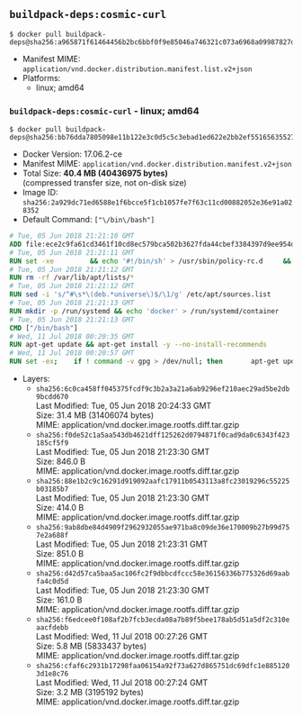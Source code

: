 ## `buildpack-deps:cosmic-curl`

```console
$ docker pull buildpack-deps@sha256:a965871f61464456b2bc6bbf0f9e85046a746321c073a6968a09987827dc5877
```

-	Manifest MIME: `application/vnd.docker.distribution.manifest.list.v2+json`
-	Platforms:
	-	linux; amd64

### `buildpack-deps:cosmic-curl` - linux; amd64

```console
$ docker pull buildpack-deps@sha256:bb76dda7805098e11b122e3c0d5c5c3ebad1ed622e2bb2ef551656355276c333
```

-	Docker Version: 17.06.2-ce
-	Manifest MIME: `application/vnd.docker.distribution.manifest.v2+json`
-	Total Size: **40.4 MB (40436975 bytes)**  
	(compressed transfer size, not on-disk size)
-	Image ID: `sha256:2a929dc71ed6588e1f6bcce5f1cb1057fe7f63c11cd00882052e36e91a028352`
-	Default Command: `["\/bin\/bash"]`

```dockerfile
# Tue, 05 Jun 2018 21:21:10 GMT
ADD file:ece2c9fa61cd3461f10cd8ec579bca502b3627fda44cbef3384397d9ee954dc1 in / 
# Tue, 05 Jun 2018 21:21:11 GMT
RUN set -xe 		&& echo '#!/bin/sh' > /usr/sbin/policy-rc.d 	&& echo 'exit 101' >> /usr/sbin/policy-rc.d 	&& chmod +x /usr/sbin/policy-rc.d 		&& dpkg-divert --local --rename --add /sbin/initctl 	&& cp -a /usr/sbin/policy-rc.d /sbin/initctl 	&& sed -i 's/^exit.*/exit 0/' /sbin/initctl 		&& echo 'force-unsafe-io' > /etc/dpkg/dpkg.cfg.d/docker-apt-speedup 		&& echo 'DPkg::Post-Invoke { "rm -f /var/cache/apt/archives/*.deb /var/cache/apt/archives/partial/*.deb /var/cache/apt/*.bin || true"; };' > /etc/apt/apt.conf.d/docker-clean 	&& echo 'APT::Update::Post-Invoke { "rm -f /var/cache/apt/archives/*.deb /var/cache/apt/archives/partial/*.deb /var/cache/apt/*.bin || true"; };' >> /etc/apt/apt.conf.d/docker-clean 	&& echo 'Dir::Cache::pkgcache ""; Dir::Cache::srcpkgcache "";' >> /etc/apt/apt.conf.d/docker-clean 		&& echo 'Acquire::Languages "none";' > /etc/apt/apt.conf.d/docker-no-languages 		&& echo 'Acquire::GzipIndexes "true"; Acquire::CompressionTypes::Order:: "gz";' > /etc/apt/apt.conf.d/docker-gzip-indexes 		&& echo 'Apt::AutoRemove::SuggestsImportant "false";' > /etc/apt/apt.conf.d/docker-autoremove-suggests
# Tue, 05 Jun 2018 21:21:12 GMT
RUN rm -rf /var/lib/apt/lists/*
# Tue, 05 Jun 2018 21:21:12 GMT
RUN sed -i 's/^#\s*\(deb.*universe\)$/\1/g' /etc/apt/sources.list
# Tue, 05 Jun 2018 21:21:13 GMT
RUN mkdir -p /run/systemd && echo 'docker' > /run/systemd/container
# Tue, 05 Jun 2018 21:21:13 GMT
CMD ["/bin/bash"]
# Wed, 11 Jul 2018 00:20:35 GMT
RUN apt-get update && apt-get install -y --no-install-recommends 		ca-certificates 		curl 		netbase 		wget 	&& rm -rf /var/lib/apt/lists/*
# Wed, 11 Jul 2018 00:20:57 GMT
RUN set -ex; 	if ! command -v gpg > /dev/null; then 		apt-get update; 		apt-get install -y --no-install-recommends 			gnupg 			dirmngr 		; 		rm -rf /var/lib/apt/lists/*; 	fi
```

-	Layers:
	-	`sha256:6c0ca458ff045375fcdf9c3b2a3a21a6ab9296ef210aec29ad5be2db9bcdd670`  
		Last Modified: Tue, 05 Jun 2018 20:24:33 GMT  
		Size: 31.4 MB (31406074 bytes)  
		MIME: application/vnd.docker.image.rootfs.diff.tar.gzip
	-	`sha256:f0de52c1a5aa543db4621dff125262d0794871f0cad9da0c6343f423185cf5f9`  
		Last Modified: Tue, 05 Jun 2018 21:23:30 GMT  
		Size: 846.0 B  
		MIME: application/vnd.docker.image.rootfs.diff.tar.gzip
	-	`sha256:88e1b2c9c16291d919092aafc17911b0543113a8fc23019296c55225b03185b7`  
		Last Modified: Tue, 05 Jun 2018 21:23:30 GMT  
		Size: 414.0 B  
		MIME: application/vnd.docker.image.rootfs.diff.tar.gzip
	-	`sha256:9ab8dbe84d4909f2962932055ae971ba8c09de36e170009b27b99d757e2a688f`  
		Last Modified: Tue, 05 Jun 2018 21:23:31 GMT  
		Size: 851.0 B  
		MIME: application/vnd.docker.image.rootfs.diff.tar.gzip
	-	`sha256:d42d57ca5baa5ac106fc2f9dbbcdfccc58e36156336b775326d69aabfa4c0d5d`  
		Last Modified: Tue, 05 Jun 2018 21:23:30 GMT  
		Size: 161.0 B  
		MIME: application/vnd.docker.image.rootfs.diff.tar.gzip
	-	`sha256:f6edcee0f108af2b7fcb3ecda08a7b89f5bee178ab5d51a5df2c310eaacfdebb`  
		Last Modified: Wed, 11 Jul 2018 00:27:26 GMT  
		Size: 5.8 MB (5833437 bytes)  
		MIME: application/vnd.docker.image.rootfs.diff.tar.gzip
	-	`sha256:cfaf6c2931b17298faa06154a92f73a627d865751dc69dfc1e8851203d1e8c76`  
		Last Modified: Wed, 11 Jul 2018 00:27:24 GMT  
		Size: 3.2 MB (3195192 bytes)  
		MIME: application/vnd.docker.image.rootfs.diff.tar.gzip

